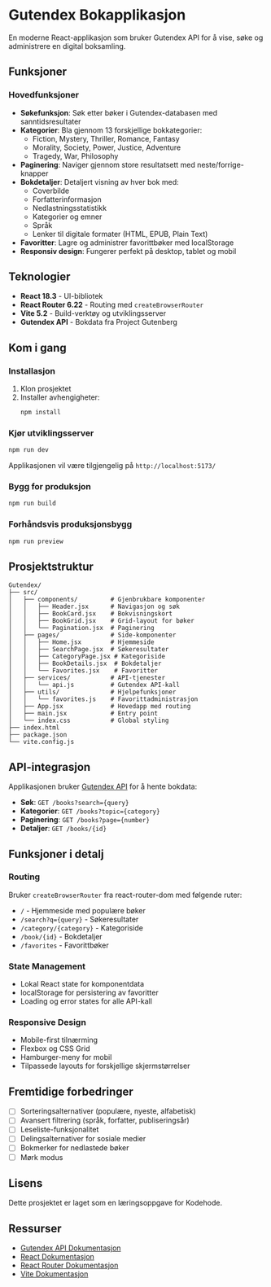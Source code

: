 # Gutendex Bokapplikasjon

En moderne React-applikasjon som bruker Gutendex API for å vise, søke og administrere en digital boksamling.

## Funksjoner

### Hovedfunksjoner
- **Søkefunksjon**: Søk etter bøker i Gutendex-databasen med sanntidsresultater
- **Kategorier**: Bla gjennom 13 forskjellige bokkategorier:
  - Fiction, Mystery, Thriller, Romance, Fantasy
  - Morality, Society, Power, Justice, Adventure
  - Tragedy, War, Philosophy
- **Paginering**: Naviger gjennom store resultatsett med neste/forrige-knapper
- **Bokdetaljer**: Detaljert visning av hver bok med:
  - Coverbilde
  - Forfatterinformasjon
  - Nedlastningsstatistikk
  - Kategorier og emner
  - Språk
  - Lenker til digitale formater (HTML, EPUB, Plain Text)
- **Favoritter**: Lagre og administrer favorittbøker med localStorage
- **Responsiv design**: Fungerer perfekt på desktop, tablet og mobil

## Teknologier

- **React 18.3** - UI-bibliotek
- **React Router 6.22** - Routing med `createBrowserRouter`
- **Vite 5.2** - Build-verktøy og utviklingsserver
- **Gutendex API** - Bokdata fra Project Gutenberg

## Kom i gang

### Installasjon

1. Klon prosjektet
2. Installer avhengigheter:
   ```bash
   npm install
   ```

### Kjør utviklingsserver

```bash
npm run dev
```

Applikasjonen vil være tilgjengelig på `http://localhost:5173/`

### Bygg for produksjon

```bash
npm run build
```

### Forhåndsvis produksjonsbygg

```bash
npm run preview
```

## Prosjektstruktur

```
Gutendex/
├── src/
│   ├── components/         # Gjenbrukbare komponenter
│   │   ├── Header.jsx      # Navigasjon og søk
│   │   ├── BookCard.jsx    # Bokvisningskort
│   │   ├── BookGrid.jsx    # Grid-layout for bøker
│   │   └── Pagination.jsx  # Paginering
│   ├── pages/              # Side-komponenter
│   │   ├── Home.jsx        # Hjemmeside
│   │   ├── SearchPage.jsx  # Søkeresultater
│   │   ├── CategoryPage.jsx # Kategoriside
│   │   ├── BookDetails.jsx  # Bokdetaljer
│   │   └── Favorites.jsx    # Favoritter
│   ├── services/           # API-tjenester
│   │   └── api.js          # Gutendex API-kall
│   ├── utils/              # Hjelpefunksjoner
│   │   └── favorites.js    # Favorittadministrasjon
│   ├── App.jsx             # Hovedapp med routing
│   ├── main.jsx            # Entry point
│   └── index.css           # Global styling
├── index.html
├── package.json
└── vite.config.js
```

## API-integrasjon

Applikasjonen bruker [Gutendex API](https://gutendex.com/) for å hente bokdata:

- **Søk**: `GET /books?search={query}`
- **Kategorier**: `GET /books?topic={category}`
- **Paginering**: `GET /books?page={number}`
- **Detaljer**: `GET /books/{id}`

## Funksjoner i detalj

### Routing
Bruker `createBrowserRouter` fra react-router-dom med følgende ruter:
- `/` - Hjemmeside med populære bøker
- `/search?q={query}` - Søkeresultater
- `/category/{category}` - Kategoriside
- `/book/{id}` - Bokdetaljer
- `/favorites` - Favorittbøker

### State Management
- Lokal React state for komponentdata
- localStorage for persistering av favoritter
- Loading og error states for alle API-kall

### Responsive Design
- Mobile-first tilnærming
- Flexbox og CSS Grid
- Hamburger-meny for mobil
- Tilpassede layouts for forskjellige skjermstørrelser

## Fremtidige forbedringer

- [ ] Sorteringsalternativer (populære, nyeste, alfabetisk)
- [ ] Avansert filtrering (språk, forfatter, publiseringsår)
- [ ] Leseliste-funksjonalitet
- [ ] Delingsalternativer for sosiale medier
- [ ] Bokmerker for nedlastede bøker
- [ ] Mørk modus

## Lisens

Dette prosjektet er laget som en læringsoppgave for Kodehode.

## Ressurser

- [Gutendex API Dokumentasjon](https://gutendex.com/)
- [React Dokumentasjon](https://react.dev/)
- [React Router Dokumentasjon](https://reactrouter.com/)
- [Vite Dokumentasjon](https://vitejs.dev/)
